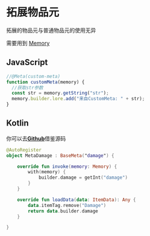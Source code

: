 # 拓展物品元

拓展的物品元与普通物品元的使用无异

需要用到 [Memory](https://doc.skillw.com/itemsystem/com/skillw/itemsystem/api/meta/data/Memory.html)

## JavaScript

```javascript
//@Meta(custom-meta)
function customMeta(memory) {
  //获取str参数
  const str = memory.getString("str");
  memory.builder.lore.add("来自CustomMeta: " + str);
}
```

## Kotlin

你可以去[**Github**](https://github.com/Glom-c/ItemSystem)借鉴源码

```kotlin
@AutoRegister
object MetaDamage : BaseMeta("damage") {

    override fun invoke(memory: Memory) {
        with(memory) {
            builder.damage = getInt("damage")
        }
    }

    override fun loadData(data: ItemData): Any {
        data.itemTag.remove("Damage")
        return data.builder.damage
    }

}
```

